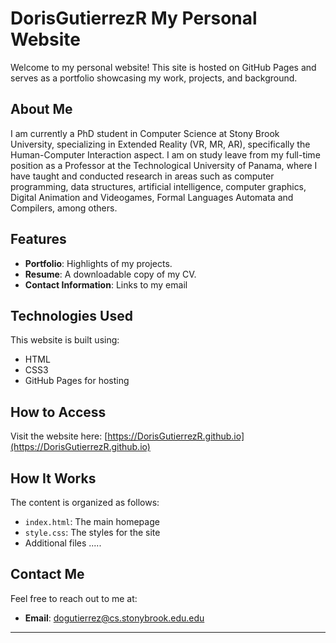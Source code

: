 # DorisGutierrezR My Personal Website

Welcome to my personal website! This site is hosted on GitHub Pages and serves as a portfolio showcasing my work, projects, and background.

## About Me

I am currently a PhD student in Computer Science at Stony Brook University, specializing in Extended Reality (VR, MR, AR), specifically the Human-Computer 
Interaction aspect. I am on study leave from my full-time position as a Professor at the Technological University of Panama, where I have taught and conducted 
research in areas such as computer programming, data structures, artificial intelligence, computer graphics, Digital Animation and Videogames, 
Formal Languages Automata and Compilers, among others.

## Features

- **Portfolio**: Highlights of my projects.
- **Resume**: A downloadable copy of my CV.
- **Contact Information**: Links to my email

## Technologies Used

This website is built using:
- HTML
- CSS3
- GitHub Pages for hosting

## How to Access

Visit the website here: [https://DorisGutierrezR.github.io](https://DorisGutierrezR.github.io)

## How It Works

The content is organized as follows:
- `index.html`: The main homepage
- `style.css`: The styles for the site
- Additional files .....

## Contact Me

Feel free to reach out to me at:
- **Email**: [dogutierrez@cs.stonybrook.edu.edu](mailto:dogutierrez@cs.stonybrook.edu.edu)

---
